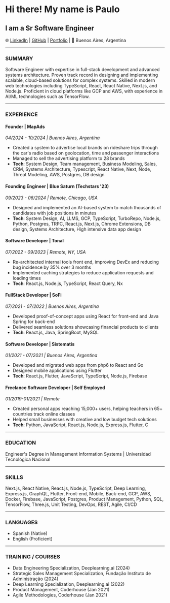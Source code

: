 # Hi there! My name is Paulo

## I am a Sr Software Engineer

🌐 [LinkedIn](https://www.linkedin.com/in/paulo-briceno) | [GitHub](https://github.com/pabrcno) | [Portfolio](https://pabrcno.github.io/portfolio/)
| 📍 Buenos Aires, Argentina

---

### SUMMARY

Software Engineer with expertise in full-stack development and advanced systems architecture. Proven track record in designing and implementing scalable, cloud-based solutions for complex systems. Skilled in modern web technologies including TypeScript, React, React Native, Next.js, and Node.js. Proficient in cloud platforms like GCP and AWS, with experience in AI/ML technologies such as TensorFlow.

---

### EXPERIENCE

#### Founder | MapAds

_04/2024 - 10/2024 | Buenos Aires, Argentina_

- Created a system to advertise local brands on rideshare trips through the car's radio based on geolocation, time and passenger interactions
- Managed to sell the advertising platform to 28 brands
- **Tech**: System Design, Team management, Business Modeling, Sales, CRM, Systems Architecture, Typescript, React Native, Next, Node, Threat Modeling, AWS, Postgres, DB design

#### Founding Engineer | Blue Saturn (Techstars '23)

_09/2023 - 06/2024 | Remote, Chicago, USA_

- Designed and implemented an AI-based system to match thousands of candidates with job positions in minutes
- **Tech**: System Design, AI, LLMS, GCP, TypeScript, TurboRepo, Node.js, Python, Postgres, TRPC, React.js, Next.js, Chrome Extensions, DB design, Systems Architecture, High intensive data app design

#### Software Developer | Tonal

_07/2022 - 09/2023 | Remote, NY, USA_

- Re-architected internal tools front end, improving DevEx and reducing bug incidence by 35% over 3 months
- Implemented caching strategies to reduce application requests and loading times
- **Tech**: React.js, Node.js, TypeScript, React Query, Nx

#### FullStack Developer | SoFi

_07/2021 - 07/2022 | Buenos Aires, Argentina_

- Developed proof-of-concept apps using React for front-end and Java Spring for back-end
- Delivered seamless solutions showcasing financial products to clients
- **Tech**: React.js, Java, SpringBoot, MySQL

#### Software Developer | Sistematis

_01/2021 - 07/2021 | Buenos Aires, Argentina_

- Developed and migrated web apps from php6 to React and Go
- Designed mobile applications using Flutter
- **Tech**: React.js, Flutter, JavaScript, TypeScript, Node.js, Firebase

#### Freelance Software Developer | Self Employed

_01/2019-01/2021 | Remote_

- Created personal apps reaching 15,000+ users, helping teachers in 65+ countries track online classes
- Helped small businesses with creative and low budget tech solutions
- **Tech**: Python, JavaScript, React.js, Node.js, Express.js, Flutter, C

---

### EDUCATION

Engineer's Degree in Management Information Systems | Universidad Tecnológica Nacional

---

### SKILLS

Next.js, React Native, React.js, Node.js, TypeScript, Deep Learning, Express.js, GraphQL, Flutter, Front-end, Mobile, Back-end, GCP, AWS, Docker, Firebase, JavaScript, Postgres, Product Management, Python, SQL, TensorFlow, Three.js, Unit Testing, DevOps, REST, Agile, CI/CD

---

### LANGUAGES

- Spanish (Native)
- English (Proficient)

---

### TRAINING / COURSES

- Data Engineering Specialization, Deeplearning.ai (2024)
- Strategic Sales Management Specialization, Fundação Instituto de Administração (2024)
- Deep Learning Specialization, Deeplearning.ai (2022)
- Product Management, Coderhouse (Jan 2021)
- Agile Methodologies, Coderhouse (Jan 2021)
